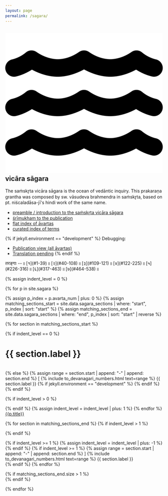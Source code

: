 ```yaml
---
layout: page
permalink: /sagara/
---
```


## <img src="/assets/images/icons/water-solid.svg" class="icon-head"> vicāra sāgara

The saṁskr̥ta vicāra sāgara is the ocean of vedāntic inquiry.
This prakaraṇa grantha was composed by sw. vāsudeva brahmendra in saṁskr̥ta, 
based on pt. niścaladāsa-jī's hindi work of the same name.

- <a href="/chandra/introduction">preamble / introduction to the saṁskr̥ta vicāra sāgara</a>
- [śrīmukham to the publication](/essays/sagara/shrimukham)
- [flat index of āvartas](/sagara/avarta)
- [curated index of terms](/terms)

{% if jekyll.environment == "development" %}
Debugging:

- [Publication view (all āvartas)](/publish/sagara_web)
- [Translation pending](/sagara/pending)
{% endif %}

<div class="skt">

<div markdown=1>
तरङ्गाः --॥ 
[१](#1-39)॥ 
[२](#40-108)॥ 
[३](#109-121)॥ 
[४](#122-225)॥ 
[५](#226-316)॥ 
[६](#317-463)॥ 
[७](#464-538)॥ 
</div>

{% assign indent_level = 0 %}

{% for p in site.sagara %}

{% assign p_index = p.avarta_num | plus: 0 %}
{% assign matching_sections_start = site.data.sagara_sections | where: "start", p_index | sort: "start" %}
{% assign matching_sections_end = site.data.sagara_sections | where: "end", p_index | sort: "start" | reverse %}

{% for section in matching_sections_start %}

{% if indent_level == 0 %}
<br/><h1 id="{{section.start}}-{{section.end}}"> {{ section.label }}</h1><br/>
{% else %}
{% assign range = section.start | append: "-" | append: section.end %}
[ {% include to_devanagari_numbers.html text=range %} {{ section.label }}
    {% if jekyll.environment == "development" %}
<span class="tree-toggle" data-bs-toggle="collapse" data-bs-target="#node-{{section.start}}-{{section.end}}" role="button" aria-expanded="false" aria-expanded="true" aria-controls="node-{{section.start}}-{{section.end}}"></span>
    {% endif %}
{% endif %}

{% if indent_level > 0 %}
<div id="{{section.start}}-{{section.end}}" class="nested-inline indent-{{indent_level}}">
<div class="collapse show" id="node-{{section.start}}-{{section.end}}">
<div class="ps-3">

{% endif %}
{% assign indent_level = indent_level | plus: 1 %}
{% endfor %}
<a href="{{p.url}}">{{p.title}}</a><br/>

{% for section in matching_sections_end %}
{% if indent_level > 1 %}
</div></div>
</div>
{% endif %}

{% if indent_level >= 1 %} 
    {% assign indent_level = indent_level | plus: -1 %}
{% endif %}
{% if indent_level >= 1 %} 
  {% assign range = section.start | append: "-" | append: section.end %}
] {% include to_devanagari_numbers.html text=range %} {{ section.label }}<br/>
{% endif %}
{% endfor %}

{% if matching_sections_end.size > 1 %}
<br />
{% endif %}

{% endfor %}

